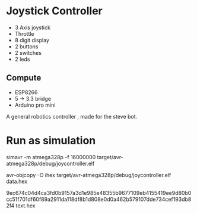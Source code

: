 # Joystick Controller

- 3 Axis joystick 
- Throttle
- 8 digit display
- 2 buttons 
- 2 switches
- 2 leds

## Compute 

- ESP8266
- 5 -> 3.3 bridge 
- Arduino pro mini

A general robotics controller , made for the steve bot.

# Run as simulation 

simavr  -m atmega328p -f 16000000 target/avr-atmega328p/debug/joycontroller.elf

avr-objcopy -O ihex  target/avr-atmega328p/debug/joycontroller.elf  data.hex

9ec674c04d4ca3fd0b9157a3d1e985e48355b9677109eb4155419ee9d80b0cc51f701df60f89a2911da118df8b1d808e0d0a462b579107dde734cef193db82f4  text.hex